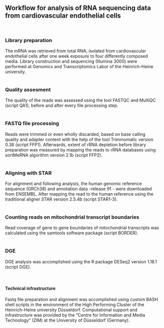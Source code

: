 ## Workflow for analysis of RNA sequencing data from cardiovascular endothelial cells
<br />

### Library preparation
The mRNA was retrieved from total RNA, isolated from cardiovascular endothelial cells after one week exposure to four differently composed media. Library construction and sequencing (Illumina 3000) were performed at Genomics and Transcriptomics Labor of the Heinrich-Heine university. 
<br />
<br />


### Quality assesment
The quality of the reads was assessed using the tool FASTQC and MultiQC (script QA1), before and after every file processing step.
<br />
<br />

### FASTQ file processing
Reads were trimmed or even wholly discarded, based on base calling quality and adapter content with the help of the tool Trimmomatic version 0.36 (script FFP1). Afterwards, extent of rRNA depletion before library preparation was measured by mapping the reads to rRNA databases using sortMeRNA algorithm version 2.1b (script FFP2). 
<br />
<br />

### Aligning with STAR
For alignment and following analysis, the human genomic reference sequence (GRCh38) and annotation data -release 91 - were downloaded from ENSEMBL. After mapping the read to the human reference using the traditional aligner STAR version 2.5.4b (script STAR1-3).
<br />
<br />

### Counting reads on mitochondrial transcript boundaries
Read coverage of gene to gene boundaries of mitochondrial transcripts was calculated using the samtools software package (script BORDER). 
<br />
<br />

### DGE
DGE analysis was accomplished using the R package DESeq2 version 1.18.1 (script DGE). 
<br />
<br />
<br />

#### Technical infrastructure
Fastq file preparation and alignment was accomplished using custom BASH shell scripts in the environment of the High Performing Cluster of the Heinrich-Heine university Düsseldorf. Computational support and infrastructure was provided by the “Centre for Information and Media Technology” (ZIM) at the University of Düsseldorf (Germany).
